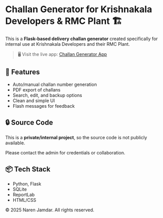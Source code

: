 # Challan Generator for Krishnakala Developers & RMC Plant 🏗️

This is a **Flask-based delivery challan generator** created specifically for internal use at Krishnakala Developers and their RMC Plant.

> 🖥️ Visit the live app: [Challan Generator App](https://challan-generator-app.onrender.com)

## 🚀 Features

- Auto/manual challan number generation
- PDF export of challans
- Search, edit, and backup options
- Clean and simple UI
- Flash messages for feedback

## 🔒 Source Code

This is a **private/internal project**, so the source code is not publicly available.

Please contact the admin for credentials or collaboration.

## 📦 Tech Stack

- Python, Flask
- SQLite
- ReportLab
- HTML/CSS

© 2025 Naren Jamdar. All rights reserved.
